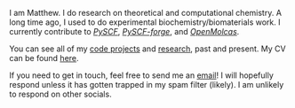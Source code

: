 I am Matthew. I do research on theoretical and computational chemistry. A long time ago, I used to do experimental biochemistry/biomaterials work. I currently contribute to [*PySCF*](https://github.com/pyscf/pyscf), [*PySCF-forge*](https://github.com/pyscf/pyscf-forge), and [*OpenMolcas*](https://gitlab.com/Molcas/OpenMolcas).

You can see all of my [code projects](/projects) and [research](/research), past and present. My CV can be found [here](/cv.pdf).

If you need to get in touch, feel free to send me an [email](mailto:mhennefarth@uchicago.edu)! I will hopefully respond unless it has gotten trapped in my spam filter (likely). I am unlikely to respond on other socials.
